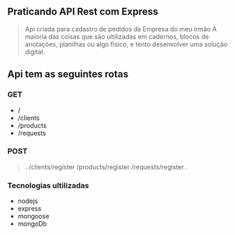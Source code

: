 ## Praticando API Rest com Express
>
> Api criada para cadastro de pedidos da Empresa do meu irmão
> A maioria das coisas que são ultilizadas em cadernos, blocos de anotações, planilhas ou algo fisico, e tento desenvolver uma solução digital.
> 

## Api tem as seguintes rotas

### GET
- /
- /clients
- /products
- /requests


### POST
> .
> /clients/register
> /products/register
> /requests/register
> .

### Tecnologias ultilizadas

 - nodejs
 - express
 - mongoose
 - mongoDb
